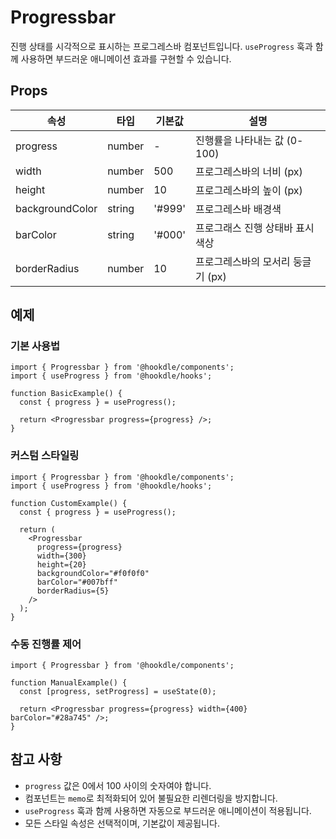 # Progressbar

진행 상태를 시각적으로 표시하는 프로그레스바 컴포넌트입니다. `useProgress` 훅과 함께 사용하면 부드러운 애니메이션 효과를 구현할 수 있습니다.

## Props

| 속성            | 타입   | 기본값 | 설명                              |
| --------------- | ------ | ------ | --------------------------------- |
| progress        | number | -      | 진행률을 나타내는 값 (0-100)      |
| width           | number | 500    | 프로그레스바의 너비 (px)          |
| height          | number | 10     | 프로그레스바의 높이 (px)          |
| backgroundColor | string | '#999' | 프로그레스바 배경색               |
| barColor        | string | '#000' | 프로그래스 진행 상태바 표시 색상  |
| borderRadius    | number | 10     | 프로그레스바의 모서리 둥글기 (px) |

## 예제

### 기본 사용법

```tsx
import { Progressbar } from '@hookdle/components';
import { useProgress } from '@hookdle/hooks';

function BasicExample() {
  const { progress } = useProgress();

  return <Progressbar progress={progress} />;
}
```

### 커스텀 스타일링

```tsx
import { Progressbar } from '@hookdle/components';
import { useProgress } from '@hookdle/hooks';

function CustomExample() {
  const { progress } = useProgress();

  return (
    <Progressbar
      progress={progress}
      width={300}
      height={20}
      backgroundColor="#f0f0f0"
      barColor="#007bff"
      borderRadius={5}
    />
  );
}
```

### 수동 진행률 제어

```tsx
import { Progressbar } from '@hookdle/components';

function ManualExample() {
  const [progress, setProgress] = useState(0);

  return <Progressbar progress={progress} width={400} barColor="#28a745" />;
}
```

## 참고 사항

- `progress` 값은 0에서 100 사이의 숫자여야 합니다.
- 컴포넌트는 `memo`로 최적화되어 있어 불필요한 리렌더링을 방지합니다.
- `useProgress` 훅과 함께 사용하면 자동으로 부드러운 애니메이션이 적용됩니다.
- 모든 스타일 속성은 선택적이며, 기본값이 제공됩니다.
